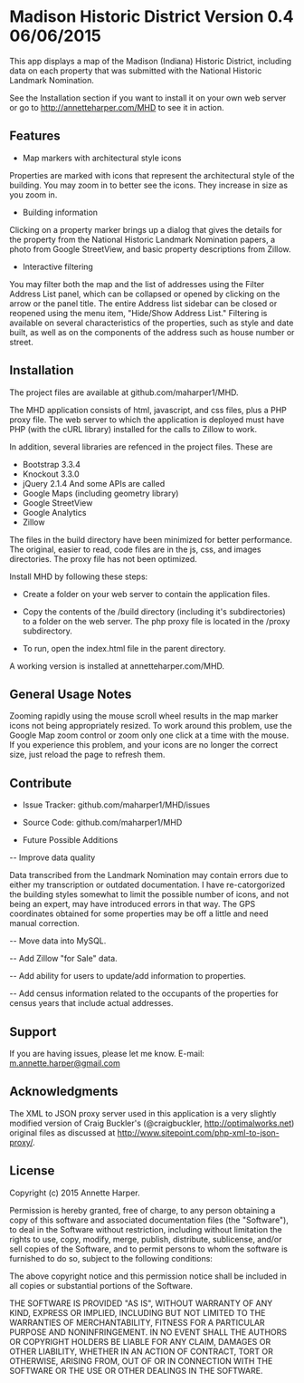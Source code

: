 Madison Historic District	Version 0.4  06/06/2015
==================================================

This app displays a map of the Madison (Indiana) Historic District, including data on each property that was submitted with the National Historic Landmark Nomination. 

See the Installation section if you want to install it on your own web server or go to http://annetteharper.com/MHD to see it in action.

Features
--------

- Map markers with architectural style icons

Properties are marked with icons that represent the architectural style of the building. You may zoom in to better see the icons. They increase in size as you zoom in. 

- Building information

Clicking on a property marker brings up a dialog that gives the details for the property from the National Historic Landmark Nomination papers, a photo from Google StreetView, and basic property descriptions from Zillow.

- Interactive filtering

You may filter both the map and the list of addresses using the Filter Address List panel, which can be collapsed or opened by clicking on the arrow or the panel title. The entire Address list sidebar can be closed or reopened using the menu item, "Hide/Show Address List." Filtering is available on several characteristics of the properties, such as style and date built, as well as on the components of the address such as house number or street.


Installation
------------

The project files are available at github.com/maharper1/MHD.

The MHD application consists of html, javascript, and css files, plus a PHP proxy file. The web server to which the application is deployed must have PHP (with the cURL library) installed for the calls to Zillow to work.

In addition, several libraries are refenced in the project files. These are 
 - Bootstrap 3.3.4
 - Knockout 3.3.0
 - jQuery 2.1.4
And some APIs are called
 - Google Maps (including geometry library)
 - Google StreetView
 - Google Analytics
 - Zillow

The files in the build directory have been minimized for better performance. The original, easier to read, code files are in the js, css, and images directories. The proxy file has not been optimized.

Install MHD by following these steps:

- Create a folder on your web server to contain the application files. 

- Copy the contents of the /build directory (including it's subdirectories) to a folder on the web server. The php proxy file is located in the /proxy subdirectory.

- To run, open the index.html file in the parent directory.

A working version is installed at annetteharper.com/MHD.

General Usage Notes
-------------------

Zooming rapidly using the mouse scroll wheel results in the map marker icons not being appropriately resized. To work around this problem, use the Google Map zoom control or zoom only one click at a time with the mouse. If you experience this problem, and your icons are no longer the correct size, just reload the page to refresh them.

Contribute
----------

- Issue Tracker: github.com/maharper1/MHD/issues
- Source Code: github.com/maharper1/MHD

- Future Possible Additions

-- Improve data quality

Data transcribed from the Landmark Nomination may contain errors due to either my transcription or outdated documentation. I have re-catorgorized the building styles somewhat to limit the possible number of icons, and not being an expert, may have introduced errors in that way. The GPS coordinates obtained for some properties may be off a little and need manual correction.

-- Move data into MySQL.

-- Add Zillow "for Sale" data.

-- Add ability for users to update/add information to properties.

-- Add census information related to the occupants of the properties for census years that include actual addresses.


Support
-------

If you are having issues, please let me know.
E-mail: m.annette.harper@gmail.com

Acknowledgments
---------------

The XML to JSON proxy server used in this application is a very slightly modified version of Craig Buckler's (@craigbuckler, http://optimalworks.net) original files as discussed at http://www.sitepoint.com/php-xml-to-json-proxy/.

License
-------

Copyright (c) 2015 Annette Harper. 

Permission is hereby granted, free of charge, to any person obtaining a copy of this software and associated documentation files (the "Software"), to deal in the Software without  restriction, including without limitation the rights to use, copy, modify, merge, publish, distribute, sublicense, and/or sell copies of the Software, and to permit persons to whom the software is furnished to do so, subject to the following conditions:

The above copyright notice and this permission notice shall be  included in all copies or substantial portions of the Software.

THE SOFTWARE IS PROVIDED "AS IS", WITHOUT WARRANTY OF ANY KIND, EXPRESS OR IMPLIED, INCLUDING BUT NOT LIMITED TO THE WARRANTIES OF MERCHANTABILITY, FITNESS FOR A PARTICULAR PURPOSE AND NONINFRINGEMENT. IN NO EVENT SHALL THE AUTHORS OR COPYRIGHT HOLDERS BE LIABLE FOR ANY CLAIM, DAMAGES OR OTHER LIABILITY, WHETHER IN AN ACTION OF CONTRACT, TORT OR OTHERWISE, ARISING FROM, OUT OF OR IN CONNECTION WITH THE SOFTWARE OR THE USE OR OTHER DEALINGS IN THE SOFTWARE.